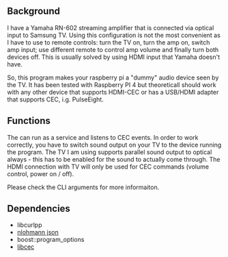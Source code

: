 ## Background

I have a Yamaha RN-602 streaming amplifier that is connected via optical input to Samsung TV. Using this configuration is not the most convenient as I have to use to remote controls: turn the TV on, turn the amp on, switch amp input; use different remote to control amp volume and finally turn both devices off. This is usually solved by using HDMI input that Yamaha doesn't have.

So, this program makes your raspberry pi a "dummy" audio device seen by the TV. It has been tested with Raspberry PI 4 but theoreticall should work with any other device that supports HDMI-CEC or has a USB/HDMI adapter that supports CEC, i.g. PulseEight.

## Functions

The can run as a service and listens to CEC events. In order to work correctly, you have to switch sound output on your TV to the device running the program. The TV I am using supports parallel sound output to optical always - this has to be enabled for the sound to actually come through. The HDMI connection with TV will only be used for CEC commands (volume control, power on / off).

Please check the CLI arguments for more informaiton.

## Dependencies

- libcurlpp
- [nlohmann json](https://github.com/nlohmann/json)
- boost::program_options
- [libcec](https://github.com/Pulse-Eight/libcec)
